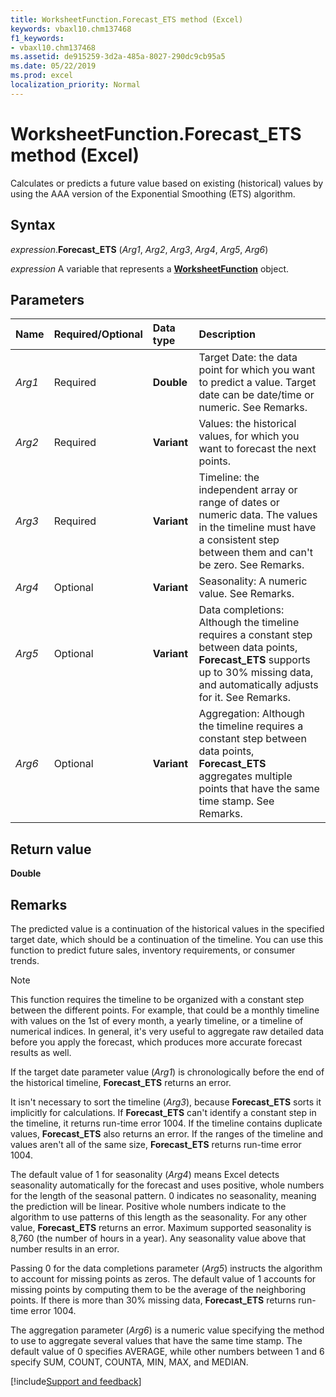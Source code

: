 ```yaml
---
title: WorksheetFunction.Forecast_ETS method (Excel)
keywords: vbaxl10.chm137468
f1_keywords:
- vbaxl10.chm137468
ms.assetid: de915259-3d2a-485a-8027-290dc9cb95a5
ms.date: 05/22/2019
ms.prod: excel
localization_priority: Normal
---
```



# WorksheetFunction.Forecast_ETS method (Excel)

Calculates or predicts a future value based on existing (historical) values by using the AAA version of the Exponential Smoothing (ETS) algorithm. 


## Syntax

_expression_.**Forecast_ETS** (_Arg1_,  _Arg2_,  _Arg3_,  _Arg4_,  _Arg5_,  _Arg6_)

_expression_ A variable that represents a **[WorksheetFunction](Excel.WorksheetFunction.md)** object.


## Parameters

|Name|Required/Optional|Data type|Description|
|:-----|:-----|:-----|:-----|
| _Arg1_|Required|**Double**|Target Date: the data point for which you want to predict a value. Target date can be date/time or numeric. See Remarks.|
| _Arg2_|Required|**Variant**|Values: the historical values, for which you want to forecast the next points.|
| _Arg3_|Required|**Variant**|Timeline: the independent array or range of dates or numeric data. The values in the timeline must have a consistent step between them and can't be zero. See Remarks.|
| _Arg4_|Optional|**Variant**|Seasonality: A numeric value. See Remarks.|
| _Arg5_|Optional|**Variant**|Data completions: Although the timeline requires a constant step between data points, **Forecast_ETS** supports up to 30% missing data, and automatically adjusts for it. See Remarks.|
| _Arg6_|Optional|**Variant**|Aggregation: Although the timeline requires a constant step between data points, **Forecast_ETS** aggregates multiple points that have the same time stamp. See Remarks.|

## Return value

**Double**


## Remarks

The predicted value is a continuation of the historical values in the specified target date, which should be a continuation of the timeline. You can use this function to predict future sales, inventory requirements, or consumer trends.

> [!NOTE] 
> This function requires the timeline to be organized with a constant step between the different points. For example, that could be a monthly timeline with values on the 1st of every month, a yearly timeline, or a timeline of numerical indices. In general, it's very useful to aggregate raw detailed data before you apply the forecast, which produces more accurate forecast results as well.

If the target date parameter value (_Arg1_) is chronologically before the end of the historical timeline, **Forecast_ETS** returns an error.

It isn't necessary to sort the timeline (_Arg3_), because **Forecast_ETS** sorts it implicitly for calculations. If **Forecast_ETS** can't identify a constant step in the timeline, it returns run-time error 1004. If the timeline contains duplicate values, **Forecast_ETS** also returns an error. If the ranges of the timeline and values aren't all of the same size, **Forecast_ETS** returns run-time error 1004.

The default value of 1 for seasonality (_Arg4_) means Excel detects seasonality automatically for the forecast and uses positive, whole numbers for the length of the seasonal pattern. 0 indicates no seasonality, meaning the prediction will be linear. Positive whole numbers indicate to the algorithm to use patterns of this length as the seasonality. For any other value, **Forecast_ETS** returns an error. Maximum supported seasonality is 8,760 (the number of hours in a year). Any seasonality value above that number results in an error.

Passing 0 for the data completions parameter (_Arg5_) instructs the algorithm to account for missing points as zeros. The default value of 1 accounts for missing points by computing them to be the average of the neighboring points. If there is more than 30% missing data, **Forecast_ETS** returns run-time error 1004.

The aggregation parameter (_Arg6_) is a numeric value specifying the method to use to aggregate several values that have the same time stamp. The default value of 0 specifies AVERAGE, while other numbers between 1 and 6 specify SUM, COUNT, COUNTA, MIN, MAX, and MEDIAN.



[!include[Support and feedback](~/includes/feedback-boilerplate.md)]